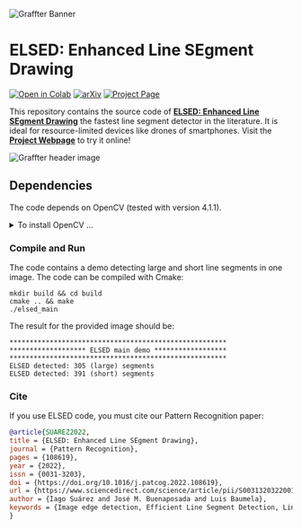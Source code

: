 ![Graffter Banner](images/banner.jpg)
# ELSED: Enhanced Line SEgment Drawing


[![Open in Colab](https://colab.research.google.com/assets/colab-badge.svg)](https://colab.research.google.com/github/iago-suarez/ELSED/blob/main/Python_ELSED.ipynb) [![arXiv](https://img.shields.io/badge/arXiv-2108.03144-b31b1b.svg?style=plastic)](https://arxiv.org/abs/2108.03144)  [![Project Page](https://badgen.net/badge/color/project/green?icon=awesome&label)](https://iago-suarez.com/ELSED)


This repository contains the source code of [**ELSED: Enhanced Line SEgment Drawing**](https://arxiv.org/abs/2108.03144) the fastest line segment detector in the literature. It is ideal for resource-limited devices like drones of smartphones. Visit the [**Project Webpage**](https://iago-suarez.com/ELSED) to try it online!

![Graffter header image](images/header.jpg)

## Dependencies
The code depends on OpenCV (tested with version 4.1.1).
<details> 
<summary>To install OpenCV ... </summary> In Ubuntu 18.04 compile it from sources with the following instructions:

```shell script
# Install dependencies (Ubuntu 18.04)
sudo apt-get install -y build-essential cmake git libgtk2.0-dev pkg-config libavcodec-dev libavformat-dev libswscale-dev
# Download source code
git clone https://github.com/opencv/opencv.git --branch 4.1.1 --depth 1
# Create build directory
cd opencv && mkdir build && cd build
# Generate makefiles, compile and install
cmake -D CMAKE_BUILD_TYPE=RELEASE -D CMAKE_INSTALL_PREFIX=/usr/local ..
make -j
sudo make install
```
</details>

### Compile and Run

The code contains a demo detecting large and short line segments in one image.
The code can be compiled with Cmake:

```shell script
mkdir build && cd build
cmake .. && make
./elsed_main
```

The result for the provided image should be:
```
******************************************************
******************* ELSED main demo ******************
******************************************************
ELSED detected: 305 (large) segments
ELSED detected: 391 (short) segments
```

### Cite

If you use ELSED code, you must cite our Pattern Recognition paper:

```bibtex
@article{SUAREZ2022,
title = {ELSED: Enhanced Line SEgment Drawing},
journal = {Pattern Recognition},
pages = {108619},
year = {2022},
issn = {0031-3203},
doi = {https://doi.org/10.1016/j.patcog.2022.108619},
url = {https://www.sciencedirect.com/science/article/pii/S0031320322001005},
author = {Iago Suárez and José M. Buenaposada and Luis Baumela},
keywords = {Image edge detection, Efficient Line Segment Detection, Line Segment Detection Evaluation},
}
```



